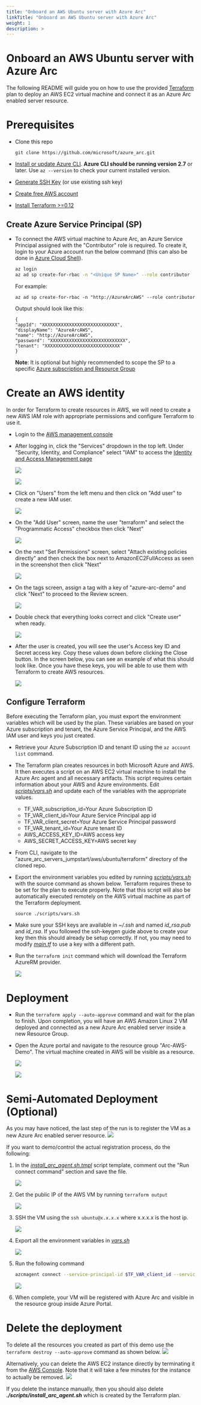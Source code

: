 ```yaml
---
title: "Onboard an AWS Ubuntu server with Azure Arc"
linkTitle: "Onboard an AWS Ubuntu server with Azure Arc"
weight: 1
description: >
---
```


#  Onboard an AWS Ubuntu server with Azure Arc

The following README will guide you on how to use the provided [Terraform](https://www.terraform.io/) plan to deploy an AWS EC2 virtual machine and connect it as an Azure Arc enabled server resource.

# Prerequisites

* Clone this repo

    ```terminal
    git clone https://github.com/microsoft/azure_arc.git
    ```
    
* [Install or update Azure CLI](https://docs.microsoft.com/en-us/cli/azure/install-azure-cli?view=azure-cli-latest). **Azure CLI should be running version 2.7** or later. Use ```az --version``` to check your current installed version.

* [Generate SSH Key](https://help.github.com/articles/generating-a-new-ssh-key-and-adding-it-to-the-ssh-agent/) (or use existing ssh key) 

* [Create free AWS account](https://aws.amazon.com/premiumsupport/knowledge-center/create-and-activate-aws-account/)

* [Install Terraform >=0.12](https://learn.hashicorp.com/terraform/getting-started/install.html)

## Create Azure Service Principal (SP)   

* To connect the AWS virtual machine to Azure Arc, an Azure Service Principal assigned with the "Contributor" role is required. To create it, login to your Azure account run the below command (this can also be done in [Azure Cloud Shell](https://shell.azure.com/)). 

    ```bash
    az login
    az ad sp create-for-rbac -n "<Unique SP Name>" --role contributor
    ```

    For example:

    ```az ad sp create-for-rbac -n "http://AzureArcAWS" --role contributor```

    Output should look like this:

    ```
    {
    "appId": "XXXXXXXXXXXXXXXXXXXXXXXXXXXX",
    "displayName": "AzureArcAWS",
    "name": "http://AzureArcAWS",
    "password": "XXXXXXXXXXXXXXXXXXXXXXXXXXXX",
    "tenant": "XXXXXXXXXXXXXXXXXXXXXXXXXXXX"
    }
    ```

    **Note**: It is optional but highly recommended to scope the SP to a specific [Azure subscription and Resource Group](https://docs.microsoft.com/en-us/cli/azure/ad/sp?view=azure-cli-latest)

# Create an AWS identity

In order for Terraform to create resources in AWS, we will need to create a new AWS IAM role with appropriate permissions and configure Terraform to use it.

* Login to the [AWS management console](https://console.aws.amazon.com)

* After logging in, click the "Services" dropdown in the top left. Under "Security, Identity, and Compliance" select "IAM" to access the [Identity and Access Management page](https://console.aws.amazon.com/iam/home)

    ![](./01.png) 

    ![](./02.png)

* Click on "Users" from the left menu and then click on "Add user" to create a new IAM user.

    ![](./03.png)

* On the "Add User" screen, name the user "terraform" and select the "Programmatic Access" checkbox then click "Next"

    ![](./04.png)

* On the next "Set Permissions" screen, select "Attach existing policies directly" and then check the box next to AmazonEC2FullAccess as seen in the screenshot then click "Next"

    ![](./05.png)

* On the tags screen, assign a tag with a key of "azure-arc-demo" and click "Next" to proceed to the Review screen.

    ![](./06.png)

* Double check that everything looks correct and click "Create user" when ready.

    ![](./07.png)

* After the user is created, you will see the user's Access key ID and Secret access key. Copy these values down before clicking the Close button. In the screen below, you can see an example of what this should look like. Once you have these keys, you will be able to use them with Terraform to create AWS resources.

    ![](./08.png)

## Configure Terraform

Before executing the Terraform plan, you must export the environment variables which will be used by the plan. These variables are based on your Azure subscription and tenant, the Azure Service Principal, and the AWS IAM user and keys you just created.

* Retrieve your Azure Subscription ID and tenant ID using the ```az account list``` command.

* The Terraform plan creates resources in both Microsoft Azure and AWS. It then executes a script on an AWS EC2 virtual machine to install the Azure Arc agent and all necessary artifacts. This script requires certain information about your AWS and Azure environments. Edit [*scripts/vars.sh*](https://github.com/microsoft/azure_arc/blob/master/azure_arc_servers_jumpstart/aws/ubuntu/terraform/scripts/vars.sh) and update each of the variables with the appropriate values.
    
    * TF_VAR_subscription_id=Your Azure Subscription ID
    * TF_VAR_client_id=Your Azure Service Principal app id
    * TF_VAR_client_secret=Your Azure Service Principal password
    * TF_VAR_tenant_id=Your Azure tenant ID
    * AWS_ACCESS_KEY_ID=AWS access key
    * AWS_SECRET_ACCESS_KEY=AWS secret key

* From CLI, navigate to the "azure_arc_servers_jumpstart/aws/ubuntu/terraform" directory of the cloned repo.

* Export the environment variables you edited by running [*scripts/vars.sh*](https://github.com/microsoft/azure_arc/blob/master/azure_arc_servers_jumpstart/aws/ubuntu/terraform/scripts/vars.sh) with the source command as shown below. Terraform requires these to be set for the plan to execute properly. Note that this script will also be automatically executed remotely on the AWS virtual machine as part of the Terraform deployment. 

    ```source ./scripts/vars.sh```

* Make sure your SSH keys are available in *~/.ssh* and named *id_rsa.pub* and *id_rsa*. If you followed the ssh-keygen guide above to create your key then this should already be setup correctly. If not, you may need to modify [*main.tf*](https://github.com/microsoft/azure_arc/blob/master/azure_arc_servers_jumpstart/aws/ubuntu/terraform/main.tf) to use a key with a different path.

* Run the ```terraform init``` command which will download the Terraform AzureRM provider.

    ![](./09.png)

# Deployment

* Run the ```terraform apply --auto-approve``` command and wait for the plan to finish. Upon completion, you will have an AWS Amazon Linux 2 VM deployed and connected as a new Azure Arc enabled server inside a new Resource Group.

* Open the Azure portal and navigate to the resource group "Arc-AWS-Demo". The virtual machine created in AWS will be visible as a resource.

    ![](./10.png)

    ![](./19.png)

# Semi-Automated Deployment (Optional)

As you may have noticed, the last step of the run is to register the VM as a new Azure Arc enabled server resource.
    ![](./11.png)

If you want to demo/control the actual registration process, do the following: 

1. In the [*install_arc_agent.sh.tmpl*](https://github.com/microsoft/azure_arc/blob/master/azure_arc_servers_jumpstart/aws/ubuntu/terraform/scripts/install_arc_agent.sh.tmpl) script template, comment out the "Run connect command" section and save the file.

    ![](./12.png)

2. Get the public IP of the AWS VM by running ```terraform output```

    ![](./13.png)

3. SSH the VM using the ```ssh ubuntu@x.x.x.x``` where x.x.x.x is the host ip. 

    ![](./14.png)

4. Export all the environment variables in [*vars.sh*](https://github.com/microsoft/azure_arc/blob/master/azure_arc_servers_jumpstart/aws/ubuntu/terraform/scripts/vars.sh)

    ![](./15.png)

5. Run the following command
    ```bash
    azcmagent connect --service-principal-id $TF_VAR_client_id --service-principal-secret $TF_VAR_client_secret --resource-group "Arc-AWS-Demo" --tenant-id $TF_VAR_tenant_id --location "westus2" --subscription-id $TF_VAR_subscription_id
    ```
    ![](./16.png)

6. When complete, your VM will be registered with Azure Arc and visible in the resource group inside Azure Portal.

# Delete the deployment<a name="teardown"></a>

To delete all the resources you created as part of this demo use the ```terraform destroy --auto-approve``` command as shown below.
    ![](./17.png)

Alternatively, you can delete the AWS EC2 instance directly by terminating it from the [AWS Console](https://console.aws.amazon.com/ec2/v2/home). Note that it will take a few minutes for the instance to actually be removed.
    ![](./18.png)

If you delete the instance manually, then you should also delete ***./scripts/install_arc_agent.sh*** which is created by the Terraform plan.
